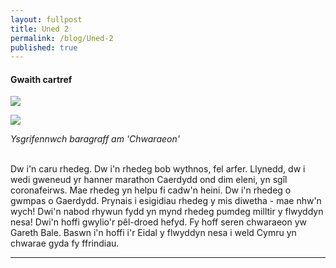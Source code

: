 ```yaml
---
layout: fullpost
title: Uned 2
permalink: /blog/Uned-2
published: true
---
```


#### Gwaith cartref

<p><img class="blog-image" src="https://robertdpowell.github.io/dysgucymraeg/img/uned2a.JPG"/></p>
<p><img class="blog-image" src="https://robertdpowell.github.io/dysgucymraeg/img/uned2b.JPG"/></p>

*Ysgrifennwch baragraff am 'Chwaraeon'*

<br>
Dw i'n caru rhedeg. Dw i'n rhedeg bob wythnos, fel arfer. Llynedd, dw i wedi gweneud yr hanner marathon Caerdydd ond dim eleni, yn sgîl coronafeirws. Mae rhedeg yn helpu fi cadw'n heini. Dw i'n rhedeg o gwmpas o Gaerdydd. Prynais i esigidiau rhedeg y mis diwetha - mae nhw'n wych! Dwi'n nabod rhywun fydd yn mynd rhedeg pumdeg milltir y flwyddyn nesa! Dwi'n hoffi gwylio'r pêl-droed hefyd. Fy hoff seren chwaraeon yw Gareth Bale. Baswn i'n hoffi i'r Eidal y flwyddyn nesa i weld Cymru yn chwarae gyda fy ffrindiau.


___


